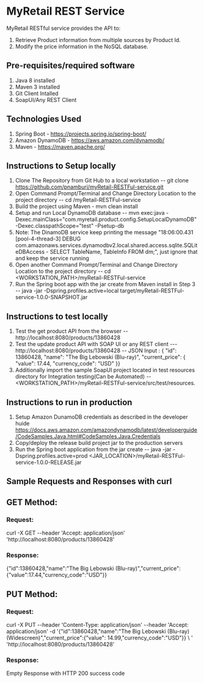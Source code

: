 # MyRetail REST Service

MyRetail RESTful service provides the API to:
1. Retrieve Product information from multiple sources by Product Id.
2. Modify the price information in the NoSQL database.

## Pre-requisites/required software

1. Java 8 installed
2. Maven 3 installed
3. Git Client Intalled
4. SoapUI/Any REST Client

## Technologies Used


1. Spring Boot - https://projects.spring.io/spring-boot/
2. Amazon DynamoDB - https://aws.amazon.com/dynamodb/
3. Maven - https://maven.apache.org/

## Instructions to Setup locally

1. Clone The Repository from Git Hub to a local workstation -- git clone https://github.com/pnamburi/myRetail-RESTFul-service.git
2. Open Command Prompt/Terminal and Change Directory Location to the project directory -- cd <PATH>/myRetail-RESTFul-service
3. Build the project using Maven - mvn clean install
3. Setup and run Local DynamoDB database -- mvn exec:java -Dexec.mainClass="com.myretail.product.config.SetupLocalDynamoDB" -Dexec.classpathScope="test" -Psetup-db
4. Note: The DinamoDB service keep printing the message "18:06:00.431 [pool-4-thread-3] DEBUG com.amazonaws.services.dynamodbv2.local.shared.access.sqlite.SQLiteDBAccess - SELECT TableName, TableInfo FROM dm;", just ignore that and keep the service running
5. Open another Command Prompt/Terminal and Change Directory Location to the project directory -- cd <WORKSTATION_PATH>/myRetail-RESTFul-service
6. Run the Spring boot app with the jar create from Maven install in Step 3 --  java -jar -Dspring.profiles.active=local target/myRetail-RESTFul-service-1.0.0-SNAPSHOT.jar

## Instructions to test locally

1. Test the get product API from the browser -- http://localhost:8080/products/13860428
2. Test the update product API with SOAP UI or any REST client  --- http://localhost:8080/products/13860428 -- JSON Input : {   "id": 13860428,   "name": "The Big Lebowski (Blu-ray)",   "current_price":    {      "value": 17.44,      "currency_code": "USD"   }}
3. Additionally import the sample SoapUI project located in test resources directory for Integration testing(Can be Automated) -- <WORKSTATION_PATH>/myRetail-RESTFul-service/src/test/resources.
 


## Instructions to run in production

1. Setup Amazon DunamoDB credentials as described in the developer huide https://docs.aws.amazon.com/amazondynamodb/latest/developerguide/CodeSamples.Java.html#CodeSamples.Java.Credentials 
2. Copy/deploy the release build project jar to the production servers
3. Run the Spring boot application from the jar create  --  java -jar -Dspring.profiles.active=prod <JAR_LOCATION>/myRetail-RESTFul-service-1.0.0-RELEASE.jar

## Sample Requests and Responses with curl

 
## GET Method:
 
### Request:
 
 curl -X GET --header 'Accept: application/json' 'http://localhost:8080/products/13860428'
 
### Response:
 
 {"id":13860428,"name":"The Big Lebowski (Blu-ray)","current_price":{"value":17.44,"currency_code":"USD"}}
 

## PUT Method:

### Request:

curl -X PUT --header 'Content-Type: application/json' --header 'Accept: application/json' -d '{"id":13860428,"name":"The Big Lebowski (Blu-ray) (Widescreen)","current_price":{"value": 14.99,"currency_code":"USD"}} \ 
  ' 'http://localhost:8080/products/13860428'
  
### Response:

Empty Response with HTTP 200 success code
 


 